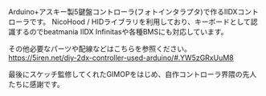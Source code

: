 Arduino+アスキー製5鍵盤コントローラ(フォトインタラプタ)で作るIIDXコントローラです。
NicoHood / HIDライブラリを利用しており、キーボードとして認識するのでbeatmania IIDX Infinitasや各種BMSにも対応しています。

その他必要なパーツや配線などはこちらを参照ください。
https://5iren.net/diy-2dx-controller-used-arduino/#.YW5zGRxUuM8

最後にスケッチ監修してくれたGIMOPをはじめ、自作コントローラ界隈の先人たちに感謝です。
